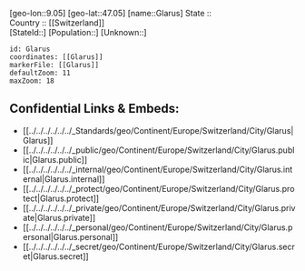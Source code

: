 ﻿---
location: [47.05,9.05] 
mapzoom: [7,12] 
mapmarker: city 
type: City
tags:
- geo/City


SpocWebEntityId: 30463
isDeleted: false
confidential: public

---
[geo-lon::9.05] 
[geo-lat::47.05] 
[name::Glarus] 
State ::  
Country :: [[Switzerland]]  
[StateId::] 
[Population::] 
[Unknown::] 


```leaflet
id: Glarus
coordinates: [[Glarus]] 
markerFile: [[Glarus]] 
defaultZoom: 11 
maxZoom: 18
```


## Confidential Links & Embeds: 
- [[../../../../../../_Standards/geo/Continent/Europe/Switzerland/City/Glarus|Glarus]] 
- [[../../../../../../_public/geo/Continent/Europe/Switzerland/City/Glarus.public|Glarus.public]] 
- [[../../../../../../_internal/geo/Continent/Europe/Switzerland/City/Glarus.internal|Glarus.internal]] 
- [[../../../../../../_protect/geo/Continent/Europe/Switzerland/City/Glarus.protect|Glarus.protect]] 
- [[../../../../../../_private/geo/Continent/Europe/Switzerland/City/Glarus.private|Glarus.private]] 
- [[../../../../../../_personal/geo/Continent/Europe/Switzerland/City/Glarus.personal|Glarus.personal]] 
- [[../../../../../../_secret/geo/Continent/Europe/Switzerland/City/Glarus.secret|Glarus.secret]] 
